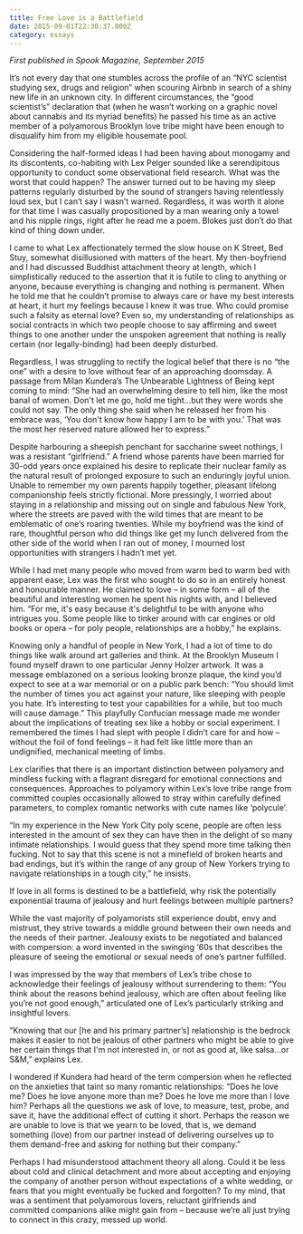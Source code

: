 ```yaml
---
title: Free Love is a Battlefield
date: 2015-09-01T22:30:37.000Z
category: essays
---
```

_First published in Spook Magazine, September 2015_

It’s not every day that one stumbles across the profile of an “NYC scientist studying sex, drugs and religion” when scouring Airbnb in search of a shiny new life in an unknown city. In different circumstances, the “good scientist’s” declaration that (when he wasn’t working on a graphic novel about cannabis and its myriad benefits) he passed his time as an active member of a polyamorous Brooklyn love tribe might have been enough to disqualify him from my eligible housemate pool. 

Considering the half-formed ideas I had been having about monogamy and its discontents, co-habiting with Lex Pelger sounded like a serendipitous opportunity to conduct some observational field research. What was the worst that could happen? The answer turned out to be having my sleep patterns regularly disturbed by the sound of strangers having relentlessly loud sex, but I can’t say I wasn’t warned. Regardless, it was worth it alone for that time I was casually propositioned by a man wearing only a towel and his nipple rings, right after he read me a poem. Blokes just don’t do that kind of thing down under. 

I came to what Lex affectionately termed the slow house on K Street, Bed Stuy, somewhat disillusioned with matters of the heart. My then-boyfriend and I had discussed Buddhist attachment theory at length, which I simplistically reduced to the assertion that it is futile to cling to anything or anyone, because everything is changing and nothing is permanent. When he told me that he couldn’t promise to always care or have my best interests at heart, it hurt my feelings because I knew it was true. Who could promise such a falsity as eternal love? Even so, my understanding of relationships as social contracts in which two people choose to say affirming and sweet things to one another under the unspoken agreement that nothing is really certain (nor legally-binding) had been deeply disturbed. 

Regardless, I was struggling to rectify the logical belief that there is no “the one” with a desire to love without fear of an approaching doomsday. A passage from Milan Kundera’s The Unbearable Lightness of Being kept coming to mind: “She had an overwhelming desire to tell him, like the most banal of women. Don't let me go, hold me tight…but they were words she could not say. The only thing she said when he released her from his embrace was, ‘You don't know how happy I am to be with you.’ That was the most her reserved nature allowed her to express.” 

Despite harbouring a sheepish penchant for saccharine sweet nothings, I was a resistant “girlfriend.” A friend whose parents have been married for 30-odd years once explained his desire to replicate their nuclear family as the natural result of prolonged exposure to such an enduringly joyful union.  Unable to remember my own parents happily together, pleasant lifelong companionship feels strictly fictional. More pressingly, I worried about staying in a relationship and missing out on single and fabulous New York, where the streets are paved with the wild times that are meant to be emblematic of one’s roaring twenties. While my boyfriend was the kind of rare, thoughtful person who did things like get my lunch delivered from the other side of the world when I ran out of money, I mourned lost opportunities with strangers I hadn’t met yet. 

While I had met many people who moved from warm bed to warm bed with apparent ease, Lex was the first who sought to do so in an entirely honest and honourable manner. He claimed to love – in some form – all of the beautiful and interesting women he spent his nights with, and I believed him. “For me, it's easy because it's delightful to be with anyone who intrigues you. Some people like to tinker around with car engines or old books or opera – for poly people, relationships are a hobby,” he explains. 

Knowing only a handful of people in New York, I had a lot of time to do things like walk around art galleries and think. At the Brooklyn Museum I found myself drawn to one particular Jenny Holzer artwork. It was a message emblazoned on a serious looking bronze plaque, the kind you’d expect to see at a war memorial or on a public park bench: “You should limit the number of times you act against your nature, like sleeping with people you hate. It’s interesting to test your capabilities for a while, but too much will cause damage.” This playfully Confucian message made me wonder about the implications of treating sex like a hobby or social experiment. I remembered the times I had slept with people I didn’t care for and how – without the foil of fond feelings – it had felt like little more than an undignified, mechanical meeting of limbs. 

Lex clarifies that there is an important distinction between polyamory and mindless fucking with a flagrant disregard for emotional connections and consequences. Approaches to polyamory within Lex’s love tribe range from committed couples occasionally allowed to stray within carefully defined parameters, to complex romantic networks with cute names like ‘polycule’. 

“In my experience in the New York City poly scene, people are often less interested in the amount of sex they can have then in the delight of so many intimate relationships. I would guess that they spend more time talking then fucking. Not to say that this scene is not a minefield of broken hearts and bad endings, but it’s within the range of any group of New Yorkers trying to navigate relationships in a tough city,” he insists.

If love in all forms is destined to be a battlefield, why risk the potentially exponential trauma of jealousy and hurt feelings between multiple partners? 

While the vast majority of polyamorists still experience doubt, envy and mistrust, they strive towards a middle ground between their own needs and the needs of their partner. Jealousy exists to be negotiated and balanced with compersion: a word invented in the swinging ‘60s that describes the pleasure of seeing the emotional or sexual needs of one’s partner fulfilled.

I was impressed by the way that members of Lex’s tribe chose to acknowledge their feelings of jealousy without surrendering to them: “You think about the reasons behind jealousy, which are often about feeling like you’re not good enough,” articulated one of Lex’s particularly striking and insightful lovers. 

“Knowing that our \[he and his primary partner’s] relationship is the bedrock makes it easier to not be jealous of other partners who might be able to give her certain things that I'm not interested in, or not as good at, like salsa…or S&M,” explains Lex. 

I wondered if Kundera had heard of the term compersion when he reflected on the anxieties that taint so many romantic relationships: “Does he love me? Does he love anyone more than me? Does he love me more than I love him? Perhaps all the questions we ask of love, to measure, test, probe, and save it, have the additional effect of cutting it short. Perhaps the reason we are unable to love is that we yearn to be loved, that is, we demand something (love) from our partner instead of delivering ourselves up to them demand-free and asking for nothing but their company.” 

Perhaps I had misunderstood attachment theory all along. Could it be less about cold and clinical detachment and more about accepting and enjoying the company of another person without expectations of a white wedding, or fears that you might eventually be fucked and forgotten? To my mind, that was a sentiment that polyamorous lovers, reluctant girlfriends and committed companions alike might gain from – because we’re all just trying to connect in this crazy, messed up world.
